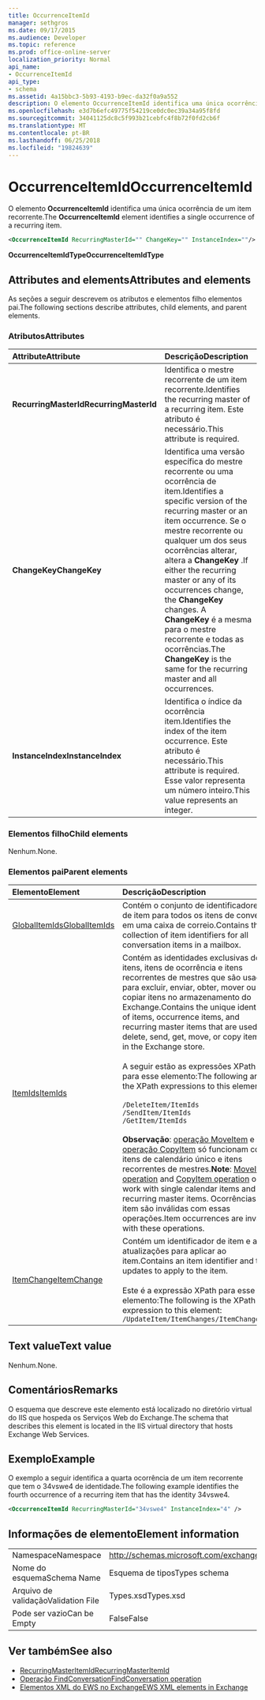 ```yaml
---
title: OccurrenceItemId
manager: sethgros
ms.date: 09/17/2015
ms.audience: Developer
ms.topic: reference
ms.prod: office-online-server
localization_priority: Normal
api_name:
- OccurrenceItemId
api_type:
- schema
ms.assetid: 4a15bbc3-5b93-4193-b9ec-da32f0a9a552
description: O elemento OccurrenceItemId identifica uma única ocorrência de um item recorrente.
ms.openlocfilehash: e3d7b6efc49775f54219ce0dc0ec39a34a95f8fd
ms.sourcegitcommit: 34041125dc8c5f993b21cebfc4f8b72f0fd2cb6f
ms.translationtype: MT
ms.contentlocale: pt-BR
ms.lasthandoff: 06/25/2018
ms.locfileid: "19824639"
---
```

# <a name="occurrenceitemid"></a><span data-ttu-id="859f8-103">OccurrenceItemId</span><span class="sxs-lookup"><span data-stu-id="859f8-103">OccurrenceItemId</span></span>

<span data-ttu-id="859f8-104">O elemento **OccurrenceItemId** identifica uma única ocorrência de um item recorrente.</span><span class="sxs-lookup"><span data-stu-id="859f8-104">The **OccurrenceItemId** element identifies a single occurrence of a recurring item.</span></span> 
  
```XML
<OccurrenceItemId RecurringMasterId="" ChangeKey="" InstanceIndex=""/>
```

<span data-ttu-id="859f8-105">**OccurrenceItemIdType**</span><span class="sxs-lookup"><span data-stu-id="859f8-105">**OccurrenceItemIdType**</span></span>

## <a name="attributes-and-elements"></a><span data-ttu-id="859f8-106">Attributes and elements</span><span class="sxs-lookup"><span data-stu-id="859f8-106">Attributes and elements</span></span>

<span data-ttu-id="859f8-107">As seções a seguir descrevem os atributos e elementos filho elementos pai.</span><span class="sxs-lookup"><span data-stu-id="859f8-107">The following sections describe attributes, child elements, and parent elements.</span></span>
  
### <a name="attributes"></a><span data-ttu-id="859f8-108">Atributos</span><span class="sxs-lookup"><span data-stu-id="859f8-108">Attributes</span></span>

|<span data-ttu-id="859f8-109">**Attribute**</span><span class="sxs-lookup"><span data-stu-id="859f8-109">**Attribute**</span></span>|<span data-ttu-id="859f8-110">**Descrição**</span><span class="sxs-lookup"><span data-stu-id="859f8-110">**Description**</span></span>|
|:-----|:-----|
|<span data-ttu-id="859f8-111">**RecurringMasterId**</span><span class="sxs-lookup"><span data-stu-id="859f8-111">**RecurringMasterId**</span></span> <br/> |<span data-ttu-id="859f8-112">Identifica o mestre recorrente de um item recorrente.</span><span class="sxs-lookup"><span data-stu-id="859f8-112">Identifies the recurring master of a recurring item.</span></span> <span data-ttu-id="859f8-113">Este atributo é necessário.</span><span class="sxs-lookup"><span data-stu-id="859f8-113">This attribute is required.</span></span>  <br/> |
|<span data-ttu-id="859f8-114">**ChangeKey**</span><span class="sxs-lookup"><span data-stu-id="859f8-114">**ChangeKey**</span></span> <br/> |<span data-ttu-id="859f8-115">Identifica uma versão específica do mestre recorrente ou uma ocorrência de item.</span><span class="sxs-lookup"><span data-stu-id="859f8-115">Identifies a specific version of the recurring master or an item occurrence.</span></span> <span data-ttu-id="859f8-116">Se o mestre recorrente ou qualquer um dos seus ocorrências alterar, altera a **ChangeKey** .</span><span class="sxs-lookup"><span data-stu-id="859f8-116">If either the recurring master or any of its occurrences change, the **ChangeKey** changes.</span></span> <span data-ttu-id="859f8-117">A **ChangeKey** é a mesma para o mestre recorrente e todas as ocorrências.</span><span class="sxs-lookup"><span data-stu-id="859f8-117">The **ChangeKey** is the same for the recurring master and all occurrences.</span></span>  <br/> |
|<span data-ttu-id="859f8-118">**InstanceIndex**</span><span class="sxs-lookup"><span data-stu-id="859f8-118">**InstanceIndex**</span></span> <br/> |<span data-ttu-id="859f8-119">Identifica o índice da ocorrência item.</span><span class="sxs-lookup"><span data-stu-id="859f8-119">Identifies the index of the item occurrence.</span></span> <span data-ttu-id="859f8-120">Este atributo é necessário.</span><span class="sxs-lookup"><span data-stu-id="859f8-120">This attribute is required.</span></span> <span data-ttu-id="859f8-121">Esse valor representa um número inteiro.</span><span class="sxs-lookup"><span data-stu-id="859f8-121">This value represents an integer.</span></span>  <br/> |
   
### <a name="child-elements"></a><span data-ttu-id="859f8-122">Elementos filho</span><span class="sxs-lookup"><span data-stu-id="859f8-122">Child elements</span></span>

<span data-ttu-id="859f8-123">Nenhum.</span><span class="sxs-lookup"><span data-stu-id="859f8-123">None.</span></span>
  
### <a name="parent-elements"></a><span data-ttu-id="859f8-124">Elementos pai</span><span class="sxs-lookup"><span data-stu-id="859f8-124">Parent elements</span></span>

|<span data-ttu-id="859f8-125">**Elemento**</span><span class="sxs-lookup"><span data-stu-id="859f8-125">**Element**</span></span>|<span data-ttu-id="859f8-126">**Descrição**</span><span class="sxs-lookup"><span data-stu-id="859f8-126">**Description**</span></span>|
|:-----|:-----|
|[<span data-ttu-id="859f8-127">GlobalItemIds</span><span class="sxs-lookup"><span data-stu-id="859f8-127">GlobalItemIds</span></span>](globalitemids.md) <br/> |<span data-ttu-id="859f8-128">Contém o conjunto de identificadores de item para todos os itens de conversa em uma caixa de correio.</span><span class="sxs-lookup"><span data-stu-id="859f8-128">Contains the collection of item identifiers for all conversation items in a mailbox.</span></span>  <br/> |
|[<span data-ttu-id="859f8-129">ItemIds</span><span class="sxs-lookup"><span data-stu-id="859f8-129">ItemIds</span></span>](itemids.md) <br/> | <span data-ttu-id="859f8-130">Contém as identidades exclusivas dos itens, itens de ocorrência e itens recorrentes de mestres que são usados para excluir, enviar, obter, mover ou copiar itens no armazenamento do Exchange.</span><span class="sxs-lookup"><span data-stu-id="859f8-130">Contains the unique identities of items, occurrence items, and recurring master items that are used to delete, send, get, move, or copy items in the Exchange store.</span></span> <br/><br/><span data-ttu-id="859f8-131">A seguir estão as expressões XPath para esse elemento:</span><span class="sxs-lookup"><span data-stu-id="859f8-131">The following are the XPath expressions to this element:</span></span> <br/><br/>  `/DeleteItem/ItemIds` <br/>  `/SendItem/ItemIds` <br/>  `/GetItem/ItemIds` <br/><br/><span data-ttu-id="859f8-132">**Observação**: [operação MoveItem](moveitem-operation.md) e [operação CopyItem](copyitem-operation.md) só funcionam com itens de calendário único e itens recorrentes de mestres.</span><span class="sxs-lookup"><span data-stu-id="859f8-132">**Note**:  [MoveItem operation](moveitem-operation.md) and [CopyItem operation](copyitem-operation.md) only work with single calendar items and recurring master items.</span></span> <span data-ttu-id="859f8-133">Ocorrências de item são inválidas com essas operações.</span><span class="sxs-lookup"><span data-stu-id="859f8-133">Item occurrences are invalid with these operations.</span></span>           |
|[<span data-ttu-id="859f8-134">ItemChange</span><span class="sxs-lookup"><span data-stu-id="859f8-134">ItemChange</span></span>](itemchange.md) <br/> |<span data-ttu-id="859f8-135">Contém um identificador de item e as atualizações para aplicar ao item.</span><span class="sxs-lookup"><span data-stu-id="859f8-135">Contains an item identifier and the updates to apply to the item.</span></span><br/><br/> <span data-ttu-id="859f8-136">Este é a expressão XPath para esse elemento:</span><span class="sxs-lookup"><span data-stu-id="859f8-136">The following is the XPath expression to this element:</span></span>  <br/>  `/UpdateItem/ItemChanges/ItemChange[i]` <br/> |
   
## <a name="text-value"></a><span data-ttu-id="859f8-137">Text value</span><span class="sxs-lookup"><span data-stu-id="859f8-137">Text value</span></span>

<span data-ttu-id="859f8-138">Nenhum.</span><span class="sxs-lookup"><span data-stu-id="859f8-138">None.</span></span>
  
## <a name="remarks"></a><span data-ttu-id="859f8-139">Comentários</span><span class="sxs-lookup"><span data-stu-id="859f8-139">Remarks</span></span>

<span data-ttu-id="859f8-140">O esquema que descreve este elemento está localizado no diretório virtual do IIS que hospeda os Serviços Web do Exchange.</span><span class="sxs-lookup"><span data-stu-id="859f8-140">The schema that describes this element is located in the IIS virtual directory that hosts Exchange Web Services.</span></span>
  
## <a name="example"></a><span data-ttu-id="859f8-141">Exemplo</span><span class="sxs-lookup"><span data-stu-id="859f8-141">Example</span></span>

<span data-ttu-id="859f8-142">O exemplo a seguir identifica a quarta ocorrência de um item recorrente que tem o 34vswe4 de identidade.</span><span class="sxs-lookup"><span data-stu-id="859f8-142">The following example identifies the fourth occurrence of a recurring item that has the identity 34vswe4.</span></span>
  
```XML
<OccurrenceItemId RecurringMasterId="34vswe4" InstanceIndex="4" />
```

## <a name="element-information"></a><span data-ttu-id="859f8-143">Informações de elemento</span><span class="sxs-lookup"><span data-stu-id="859f8-143">Element information</span></span>

|||
|:-----|:-----|
|<span data-ttu-id="859f8-144">Namespace</span><span class="sxs-lookup"><span data-stu-id="859f8-144">Namespace</span></span>  <br/> |http://schemas.microsoft.com/exchange/services/2006/types  <br/> |
|<span data-ttu-id="859f8-145">Nome do esquema</span><span class="sxs-lookup"><span data-stu-id="859f8-145">Schema Name</span></span>  <br/> |<span data-ttu-id="859f8-146">Esquema de tipos</span><span class="sxs-lookup"><span data-stu-id="859f8-146">Types schema</span></span>  <br/> |
|<span data-ttu-id="859f8-147">Arquivo de validação</span><span class="sxs-lookup"><span data-stu-id="859f8-147">Validation File</span></span>  <br/> |<span data-ttu-id="859f8-148">Types.xsd</span><span class="sxs-lookup"><span data-stu-id="859f8-148">Types.xsd</span></span>  <br/> |
|<span data-ttu-id="859f8-149">Pode ser vazio</span><span class="sxs-lookup"><span data-stu-id="859f8-149">Can be Empty</span></span>  <br/> |<span data-ttu-id="859f8-150">False</span><span class="sxs-lookup"><span data-stu-id="859f8-150">False</span></span>  <br/> |
   
## <a name="see-also"></a><span data-ttu-id="859f8-151">Ver também</span><span class="sxs-lookup"><span data-stu-id="859f8-151">See also</span></span>

- [<span data-ttu-id="859f8-152">RecurringMasterItemId</span><span class="sxs-lookup"><span data-stu-id="859f8-152">RecurringMasterItemId</span></span>](recurringmasteritemid.md)
- [<span data-ttu-id="859f8-153">Operação FindConversation</span><span class="sxs-lookup"><span data-stu-id="859f8-153">FindConversation operation</span></span>](findconversation-operation.md)
- [<span data-ttu-id="859f8-154">Elementos XML do EWS no Exchange</span><span class="sxs-lookup"><span data-stu-id="859f8-154">EWS XML elements in Exchange</span></span>](ews-xml-elements-in-exchange.md)

